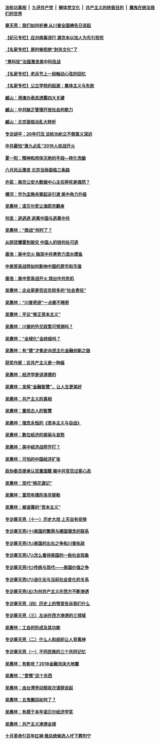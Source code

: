 

####  [法轮功真相](../../../../basic/blob/master/README.md?t=07081131) &nbsp;|&nbsp; [九评共产党](../../../../9ping.md/blob/master/README.md?t=07081131) &nbsp;|&nbsp; [解体党文化](../../../../jtdwh.md/blob/master/README.md?t=07081131)  &nbsp;|&nbsp; [共产主义的终极目的](../../../../gczydzjmd.md/blob/master/README.md?t=07081131) &nbsp;|&nbsp; [魔鬼在统治我们的世界](../../../../mgztzwmdsj.md/blob/master/README.md?t=07081131) 

#### [章天亮：我们如何祈祷 从川普全国祷告日说起](../pages/nsc423/n11944627.md?t=07081131) 

#### [【纪元专栏】应对病毒流行 渥京未以加人为先引担忧](../pages/nsc423/n11875714.md?t=07081131) 

#### [【名家专栏】是时候拒绝“封杀文化”了](../pages/nsc423/n11814093.md?t=07081131) 

#### [“黑科技”治国激发美中科技战](../pages/nsc423/n11638056.md?t=07081131) 

#### [【名家专栏】老兵节上一段触动心弦的回忆](../pages/nsc423/n11646016.md?t=07081131) 

#### [【名家专栏】公立学校的起源：集体主义与失败](../pages/nsc423/n11601833.md?t=07081131) 

#### [臧山：港澳办表态透露四大关键](../pages/nsc423/n11421628.md?t=07081131) 

#### [臧山：中共缺乏管理开放社会的能力](../pages/nsc423/n11407457.md?t=07081131) 

#### [臧山：北京面临治乱大转折](../pages/nsc423/n11406895.md?t=07081131) 

#### [专访胡平：20年打压 法轮功屹立不倒意义深远](../pages/nsc423/n11398800.md?t=07081131) 

#### [中共最怕“逢九必乱”2019人权战开火](../pages/nsc423/n11385248.md?t=07081131) 

#### [夏一阳：精神和肉体灭绝的手段—转化洗脑](../pages/nsc423/n11368250.md?t=07081131) 

#### [六月风云激变 北京当局面临三条路](../pages/nsc423/n11313668.md?t=07081131) 

#### [许茹：南京公安大数据中心主任猝死是偶然？](../pages/nsc423/n11064744.md?t=07081131) 

#### [横河：华为孟晚舟案起诉引渡 美中角力升级](../pages/nsc423/n11027230.md?t=07081131) 

#### [吴惠林：诺贝尔奖让海耶克翻身](../pages/nsc423/n10890049.md?t=07081131) 

#### [何坚：逃逃逃 逃离中国与逃离中共](../pages/nsc423/n10592891.md?t=07081131) 

#### [吴惠林：“商战”何时了？](../pages/nsc423/n10573558.md?t=07081131) 

#### [从网贷爆雷到股灾 中国人的钱何处可逃](../pages/nsc423/n10572800.md?t=07081131) 

#### [唐浩：美中交火 隐现中共黑势力混水摸鱼](../pages/nsc423/n10544040.md?t=07081131) 

#### [中美贸易战将如何影响中国的房市和币值](../pages/nsc423/n10543697.md?t=07081131) 

#### [唐浩：美中贸易战开火 烧出中共危机](../pages/nsc423/n10540126.md?t=07081131) 

#### [吴惠林：企业家是否应负较多的“社会责任”](../pages/nsc423/n10535022.md?t=07081131) 

#### [吴惠林：“川普奇迹”一点都不稀奇](../pages/nsc423/n10512808.md?t=07081131) 

#### [吴惠林：平议“修正资本主义”](../pages/nsc423/n10495724.md?t=07081131) 

#### [吴惠林：川普的外交政策可预测吗？](../pages/nsc423/n10462387.md?t=07081131) 

#### [吴惠林：“全球化”会终结吗？](../pages/nsc423/n10452838.md?t=07081131) 

#### [吴惠林：有“德”才能走向民主化金融创新之路](../pages/nsc423/n10432292.md?t=07081131) 

#### [获奖作家：这共产主义是一种癌](../pages/nsc423/n10431541.md?t=07081131) 

#### [吴惠林：经济学是讲道德的](../pages/nsc423/n10398014.md?t=07081131) 

#### [吴惠林：发挥“金融智慧”，让人生更美好](../pages/nsc423/n10375019.md?t=07081131) 

#### [吴惠林：共产主义的真相](../pages/nsc423/n10351394.md?t=07081131) 

#### [吴惠林：重拾古人的智慧](../pages/nsc423/n10337691.md?t=07081131) 

#### [吴惠林：理念永恒的《资本主义与自由》](../pages/nsc423/n10316274.md?t=07081131) 

#### [吴惠林：数位经济的美丽与哀愁](../pages/nsc423/n10292946.md?t=07081131) 

#### [吴惠林：美中经济战将开打？](../pages/nsc423/n10258825.md?t=07081131) 

#### [吴惠林：可怕的中国经济扩张](../pages/nsc423/n10219147.md?t=07081131) 

#### [政协委员提承认双重国籍 揭中共官员过客心态](../pages/nsc423/n10208809.md?t=07081131) 

#### [吴惠林：现代“桃花源记”](../pages/nsc423/n10185234.md?t=07081131) 

#### [吴惠林：富而有德的洛克斐勒](../pages/nsc423/n10142264.md?t=07081131) 

#### [吴惠林：被诬蔑的“资本主义”](../pages/nsc423/n10124816.md?t=07081131) 

#### [专访章天亮（十一）历史大戏 上天自有安排](../pages/nsc423/n10094905.md?t=07081131) 

#### [专访章天亮(十)美国的繁荣与建国理念的联系](../pages/nsc423/n10094899.md?t=07081131) 

#### [专访章天亮(九)美国的左右之争和川普执政](../pages/nsc423/n10094889.md?t=07081131) 

#### [专访章天亮(八)怎么看待美国的一些社会现象](../pages/nsc423/n10094857.md?t=07081131) 

#### [专访章天亮(七)传统与现代——美国价值之争](../pages/nsc423/n10093140.md?t=07081131) 

#### [专访章天亮(六)进化论与当前社会变化的关系](../pages/nsc423/n10092036.md?t=07081131) 

#### [专访章天亮(五)为何共产主义在西方不断渗透](../pages/nsc423/n10083620.md?t=07081131) 

#### [专访章天亮（四）历史上的预言告诉我们什么](../pages/nsc423/n10083606.md?t=07081131) 

#### [专访章天亮（三）左派在西方渗透的三领域](../pages/nsc423/n10081115.md?t=07081131) 

#### [吴惠林：工会的形成及其功能](../pages/nsc423/n10080633.md?t=07081131) 

#### [专访章天亮（二）什么人和组织让人背离神](../pages/nsc423/n10076637.md?t=07081131) 

#### [专访章天亮（一）不同民族的三个共同记忆](../pages/nsc423/n10074188.md?t=07081131) 

#### [吴惠林：有影呒？2018金融泡沫大地震](../pages/nsc423/n10040534.md?t=07081131) 

#### [吴惠林：“爱情”这个东西](../pages/nsc423/n10019423.md?t=07081131) 

#### [吴惠林：由台湾劳动部政次请辞说起](../pages/nsc423/n9979679.md?t=07081131) 

#### [吴惠林：五鬼搬运如何了？](../pages/nsc423/n9925338.md?t=07081131) 

#### [吴惠林：有感于本年诺贝尔经济学奖](../pages/nsc423/n9871883.md?t=07081131) 

#### [吴惠林：共产主义渗透全球](../pages/nsc423/n9812748.md?t=07081131) 

#### [十月革命引百年红祸 俄总统候选人吁下葬列宁](../pages/nsc423/n9810182.md?t=07081131) 


